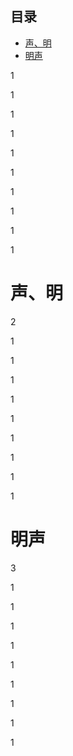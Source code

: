 ## 目录
  * [声、明](#声、明)
  * [明声](#明声)

1

1

1

1

1

1

1

1

1

1

# 声、明

2

1

1

1

1

1

1

1

1

1

# 明声

3

1

1

1

1

1

1

1

1

1
